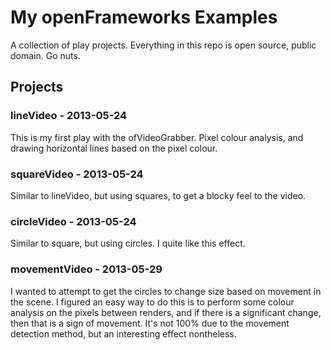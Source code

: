 My openFrameworks Examples
==========================

A collection of play projects. Everything in this repo is open source, public domain. Go nuts.

Projects
--------

### lineVideo - 2013-05-24
This is my first play with the ofVideoGrabber. Pixel colour analysis, and drawing horizontal lines based on the pixel colour.

### squareVideo - 2013-05-24
Similar to lineVideo, but using squares, to get a blocky feel to the video.

### circleVideo - 2013-05-24
Similar to square, but using circles. I quite like this effect.

### movementVideo - 2013-05-29
I wanted to attempt to get the circles to change size based on movement in the scene. I figured an easy way to do this is to perform some colour analysis on the pixels between renders, and if there is a significant change, then that is a sign of movement. It's not 100% due to the movement detection method, but an interesting effect nontheless.

